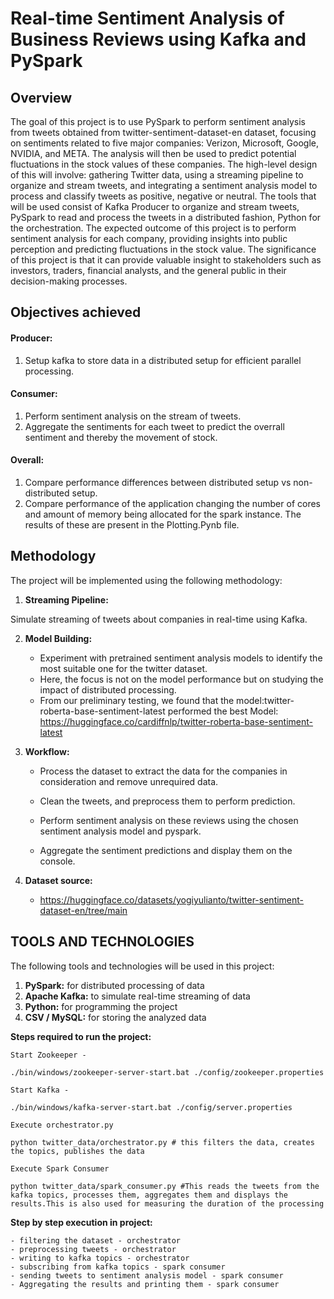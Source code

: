 # Real-time Sentiment Analysis of Business Reviews using Kafka and PySpark

## Overview

The goal of this project is to use PySpark to perform sentiment analysis from tweets obtained from twitter-sentiment-dataset-en dataset, focusing on sentiments related to five major companies: Verizon, Microsoft, Google, NVIDIA, and META. The analysis will then be used to predict potential fluctuations in the stock values of these companies. The high-level design of this will involve: gathering Twitter data, using a streaming pipeline to organize and stream tweets, and integrating a sentiment analysis model to process and classify tweets as positive, negative or neutral. The tools that will be used consist of Kafka Producer to organize and stream tweets, PySpark to read and process the tweets in a distributed fashion, Python for the orchestration. The expected outcome of this project is to perform sentiment analysis for each company, providing insights into public perception and predicting fluctuations in the stock value. The significance of this project is that it can provide valuable insight to stakeholders such as investors, traders, financial analysts, and the general public in their decision-making processes. 

## Objectives achieved

#### Producer:

1. Setup kafka to store data in a distributed setup for efficient parallel processing.

#### Consumer:

1. Perform sentiment analysis on the stream of tweets.
2. Aggregate the sentiments for each tweet to predict the overrall sentiment and thereby the movement of stock.

#### Overall:

1. Compare performance differences between distributed setup vs non-distributed setup.
2. Compare performance of the application changing the number of cores and amount of memory being allocated for the spark instance. The results of these are present in the Plotting.Pynb file.

## Methodology

The project will be implemented using the following methodology:
1. **Streaming Pipeline:** 

Simulate streaming of tweets about companies in real-time using Kafka.

2. **Model Building:**

    * Experiment with pretrained sentiment analysis models to identify the most suitable one for the twitter dataset.
    * Here, the focus is not on the model performance but on studying the impact of distributed processing.
    * From our preliminary testing, we found that the model:twitter-roberta-base-sentiment-latest performed the best
      Model: https://huggingface.co/cardiffnlp/twitter-roberta-base-sentiment-latest

3. **Workflow:**

    * Process the dataset to extract the data for the companies in consideration and remove unrequired data.

    * Clean the tweets, and preprocess them to perform prediction.

    * Perform sentiment analysis on these reviews using the chosen sentiment analysis model and pyspark.

    * Aggregate the sentiment predictions and display them on the console.

4. **Dataset source:**

    * https://huggingface.co/datasets/yogiyulianto/twitter-sentiment-dataset-en/tree/main


## TOOLS AND TECHNOLOGIES

The following tools and technologies will be used in this project:

1. **PySpark:** for distributed processing of data
2. **Apache Kafka:** to simulate real-time streaming of data
3. **Python:** for programming the project
4. **CSV / MySQL:** for storing the analyzed data

**Steps required to run the project:**

    Start Zookeeper -
   
    ./bin/windows/zookeeper-server-start.bat ./config/zookeeper.properties
    
    Start Kafka -
   
    ./bin/windows/kafka-server-start.bat ./config/server.properties
    
    Execute orchestrator.py
   
    python twitter_data/orchestrator.py # this filters the data, creates the topics, publishes the data

    Execute Spark Consumer

    python twitter_data/spark_consumer.py #This reads the tweets from the kafka topics, processes them, aggregates them and displays the results.This is also used for measuring the duration of the processing

 **Step by step execution in project:**

    - filtering the dataset - orchestrator
    - preprocessing tweets - orchestrator
    - writing to kafka topics - orchestrator
    - subscribing from kafka topics - spark consumer
    - sending tweets to sentiment analysis model - spark consumer
    - Aggregating the results and printing them - spark consumer

